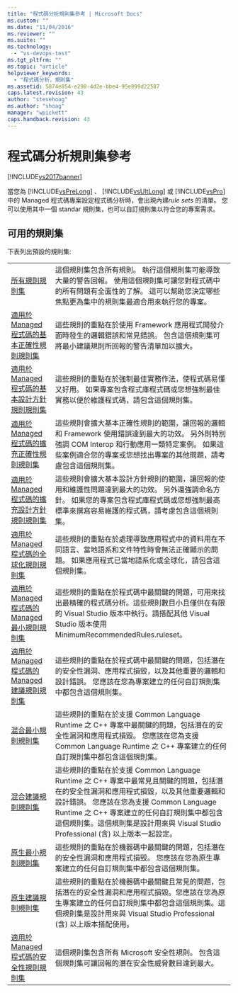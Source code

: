 ```yaml
---
title: "程式碼分析規則集參考 | Microsoft Docs"
ms.custom: ""
ms.date: "11/04/2016"
ms.reviewer: ""
ms.suite: ""
ms.technology: 
  - "vs-devops-test"
ms.tgt_pltfrm: ""
ms.topic: "article"
helpviewer_keywords: 
  - "程式碼分析，規則集"
ms.assetid: 5874e854-e298-4d2e-bbe4-95e899d22587
caps.latest.revision: 43
author: "stevehoag"
ms.author: "shoag"
manager: "wpickett"
caps.handback.revision: 43
---
```

# 程式碼分析規則集參考
[!INCLUDE[vs2017banner](../code-quality/includes/vs2017banner.md)]

當您為 [!INCLUDE[vsPreLong](../code-quality/includes/vsprelong_md.md)] 、 [!INCLUDE[vsUltLong](../code-quality/includes/vsultlong_md.md)] 或 [!INCLUDE[vsPro](../code-quality/includes/vspro_md.md)] 中的 Managed 程式碼專案設定程式碼分析時，會出現內建*rule sets* 的清單。  您可以使用其中一個 standar 規則集，也可以自訂規則集以符合您的專案需求。  
  
## 可用的規則集  
 下表列出預設的規則集:  
  
|||  
|-|-|  
|[所有規則規則集](../code-quality/all-rules-rule-set.md)|這個規則集包含所有規則。  執行這個規則集可能導致大量的警告回報。  使用這個規則集可讓您對程式碼中的所有問題有全面性的了解。  這可以幫助您決定哪些焦點更為集中的規則集最適合用來執行您的專案。|  
|[適用於 Managed 程式碼的基本正確性規則規則集](../code-quality/basic-correctness-rules-rule-set-for-managed-code.md)|這些規則的重點在於使用 Framework 應用程式開發介面時發生的邏輯錯誤和常見錯誤。  包含這個規則集可將最小建議規則所回報的警告清單加以擴大。|  
|[適用於 Managed 程式碼的基本設計方針規則規則集](../code-quality/basic-design-guideline-rules-rule-set-for-managed-code.md)|這些規則的重點在於強制最佳實務作法，使程式碼易懂又好用。  如果專案包含程式庫程式碼或您想強制最佳實務以便於維護程式碼，請包含這個規則集。|  
|[適用於 Managed 程式碼的擴充正確性規則規則集](../code-quality/extended-correctness-rules-rule-set-for-managed-code.md)|這些規則會擴大基本正確性規則的範圍，讓回報的邏輯和 Framework 使用錯誤達到最大的功效。  另外則特別強調 COM Interop 和行動應用一類特定案例。  如果這些案例適合您的專案或您想找出專案的其他問題，請考慮包含這個規則集。|  
|[適用於 Managed 程式碼的擴充設計方針規則規則集](../code-quality/extended-design-guidelines-rules-rule-set-for-managed-code.md)|這些規則會擴大基本設計方針規則的範圍，讓回報的使用和維護性問題達到最大的功效。  另外還強調命名方針。  如果您的專案包含程式庫程式碼或您想強制最高標準來撰寫容易維護的程式碼，請考慮包含這個規則集。|  
|[適用於 Managed 程式碼的全球化規則規則集](../code-quality/globalization-rules-rule-set-for-managed-code.md)|這些規則的重點在於處理導致應用程式中的資料用在不同語言、當地語系和文件特性時會無法正確顯示的問題。  如果應用程式已當地語系化或全球化，請包含這個規則集。|  
|[適用於 Managed 程式碼的 Managed 最小規則規則集](../code-quality/managed-minimun-rules-rule-set-for-managed-code.md)|這些規則的重點在於程式碼中最關鍵的問題，可用來找出最精確的程式碼分析。這些規則數目小且僅供在有限的 Visual Studio 版本中執行。請搭配其他 Visual Studio 版本使用 MinimumRecommendedRules.ruleset。|  
|[適用於 Managed 程式碼的 Managed 建議規則規則集](../code-quality/managed-recommended-rules-rule-set-for-managed-code.md)|這些規則的重點在於程式碼中最關鍵的問題，包括潛在的安全性漏洞、應用程式損毀，以及其他重要的邏輯和設計錯誤。  您應該在您為專案建立的任何自訂規則集中都包含這個規則集。|  
|[混合最小規則規則集](../code-quality/mixed-minimum-rules-rule-set.md)|這些規則的重點在於支援 Common Language Runtime 之 C\+\+ 專案中最關鍵的問題，包括潛在的安全性漏洞和應用程式損毀。  您應該在您為支援 Common Language Runtime 之 C\+\+ 專案建立的任何自訂規則集中都包含這個規則集。|  
|[混合建議規則規則集](../code-quality/mixed-recommended-rules-rule-set.md)|這些規則的重點在於支援 Common Language Runtime 之 C\+\+ 專案中最常見且關鍵的問題，包括潛在的安全性漏洞和應用程式損毀，以及其他重要邏輯和設計錯誤。  您應該在您為支援 Common Language Runtime 之 C\+\+ 專案建立的任何自訂規則集中都包含這個規則集。這個規則集是設計用來與 Visual Studio Professional \(含\) 以上版本一起設定。|  
|[原生最小規則規則集](../code-quality/native-minimum-rules-rule-set.md)|這些規則的重點在於機器碼中最關鍵的問題，包括潛在的安全性漏洞和應用程式損毀。  您應該在您為原生專案建立的任何自訂規則集中都包含這個規則集。|  
|[原生建議規則規則集](../code-quality/native-recommended-rules-rule-set.md)|這些規則的重點在於機器碼中最關鍵且常見的問題，包括潛在的安全性漏洞和應用程式損毀。您應該在您為原生專案建立的任何自訂規則集中都包含這個規則集。這個規則集是設計用來與 Visual Studio Professional \(含\) 以上版本搭配使用。|  
|[適用於 Managed 程式碼的安全性規則規則集](../code-quality/security-rules-rule-set-for-managed-code.md)|這個規則集包含所有 Microsoft 安全性規則。  包含這個規則集可讓回報的潛在安全性威脅數目達到最大。|